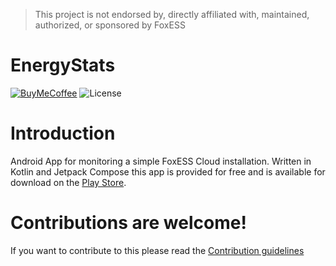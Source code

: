 > This project is not endorsed by, directly affiliated with, maintained, authorized, or sponsored by FoxESS

# EnergyStats
[![BuyMeCoffee][buymecoffeebadge]][buymecoffee]
![License]

# Introduction
Android App for monitoring a simple FoxESS Cloud installation. Written in Kotlin and Jetpack Compose this app is provided for free and is available for download on the [Play Store](https://play.google.com/store/apps/details?id=com.alpriest.energystats).


# Contributions are welcome!
If you want to contribute to this please read the [Contribution guidelines](CONTRIBUTING.md)



[buymecoffee]: https://www.buymeacoffee.com/alpriest
[buymecoffeebadge]: https://img.shields.io/badge/buy%20me%20a%20coffee-donate-yellow.svg?style=for-the-badge
[license]: https://img.shields.io/github/license/alpriest/energystats.svg?style=for-the-badge
